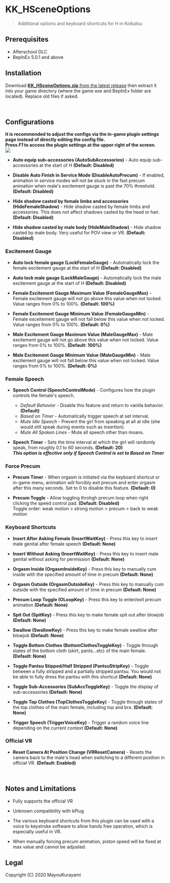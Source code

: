 # KK_HSceneOptions
> Additional options and keyboard shortcuts for H in Koikatsu   


## Prerequisites  
- Afterschool DLC   
- BepInEx 5.0.1 and above



## Installation  
Download [**KK_HSceneOptions.zip** from the latest release](https://github.com/MayouKurayami/KK_HSceneOptions/releases) then extract it into your game directory (where the game exe and BepInEx folder are located). Replace old files if asked.

<br>

## Configurations  

**It is recommended to adjust the configs via the in-game plugin settings page instead of directly editing the config file.  
Press *F1* to access the plugin settings at the upper right of the screen.**  
![](https://github.com/MayouKurayami/KK_HSceneOptions/blob/master/images/HautoSets_settings.png)  


- **Auto equip sub-accessories (AutoSubAccessories)** - Auto equip sub-accessories at the start of H **(Default: Disabled)**  

- **Disable Auto Finish in Service Mode (DisableAutoPrecum)** - If enabled, animation in service modes will not be stuck in the fast precum animation when male's excitement gauge is past the 70% threshold. **(Default: Disabled)**

- **Hide shadow casted by female limbs and accessories (HideFemaleShadow)** - Hide shadow casted by female limbs and accessories. This does not affect shadows casted by the head or hair. **(Default: Disabled)**  

- **Hide shadow casted by male body (HideMaleShadow)** - Hide shadow casted by male body. Very useful for POV view or VR. **(Default: Disabled)**  

### Excitement Gauge  

- **Auto lock female gauge (LockFemaleGauge)** - Automatically lock the female excitement gauge at the start of H **(Default: Disabled)**  

- **Auto lock male gauge (LockMaleGauge)** - Automatically lock the male excitement gauge at the start of H **(Default: Disabled)**  

- **Female Excitement Gauge Maximum Value (FemaleGaugeMax)** - Female excitement gauge will not go above this value when not locked. Value ranges from 0% to 100%. **(Default: 100%)**  

- **Female Excitement Gauge Minimum Value (FemaleGaugeMin)** - Female exceitement gauge will not fall below this value when not locked. Value ranges from 0% to 100%. **(Default: 0%)**  

- **Male Excitement Gauge Maximum Value (MaleGaugeMax)** - Male excitement gauge will not go above this value when not locked. Value ranges from 0% to 100%. **(Default: 100%)**  

- **Male Excitement Gauge Minimum Value (MaleGaugeMin)** - Male excitement gauge will not fall below this value when not locked. Value ranges from 0% to 100%. **(Default: 0%)**  

### Female Speech  

- **Speech Control (SpeechControlMode)** - Configures how the plugin controls the female's speech.
  - *Default Behavior* - Disable this feature and return to vanilla behavior. **(Default)**
  - *Based on Timer* - Automatically trigger speech at set interval.
  - *Mute Idle Speech* - Prevent the girl from speaking at all at idle (she would still speak during events such as insertion).
  - *Mute All Spoken Lines* - Mute all speech other than moans.  


- **Speech Timer** - Sets the time interval at which the girl will randomly speak, from roughly 0.1 to 60 seconds. **(Default: 20)**  
 ***This option is effective only if Speech Control is set to Based on Timer***

### Force Precum  

- **Precum Timer** - When orgasm is initiated via the keyboard shortcut or in-game menu, animation will forcibly exit precum and enter orgasm after this many seconds. Set to 0 to disable this feature. **(Default: 0)**  

- **Precum Toggle** - Allow toggling throhgh precum loop when right clicking the speed control pad.  **(Default: Disabled)**  
 Toggle order: weak motion > strong motion > precum > back to weak motion


### Keyboard Shortcuts  
- **Insert After Asking Female (InsertWaitKey)** - Press this key to insert male genital after female speech **(Default: None)**  

- **Insert Without Asking (InsertWaitKey)** - Press this key to insert male genital without asking for permission **(Default: None)**  

- **Orgasm Inside (OrgasmInsideKey)** - Press this key to manually cum inside with the specified amount of time in precum **(Default: None)**  

- **Orgasm Outside (OrgasmOutsideKey)** - Press this key to manually cum outside with the specified amount of time in precum **(Default: None)**  

- **Precum Loop Toggle (OLoopKey)** - Press this key to enter/exit precum animation **(Default: None)**  

- **Spit Out (SpitKey)** - Press this key to make female spit out after blowjob **(Default: None)**  

- **Swallow (SwallowKey)** - Press this key to make female swallow after blowjob **(Default: None)**  

- **Toggle Bottom Clothes (BottomClothesToggleKey)** - Toggle through states of the bottom cloth (skirt, pants...etc) of the main female. **(Default: None)**  

- **Toggle Pantsu Stipped/Half Stripped (PantsuStripKey)** - Toggle between a fully stripped and a partially stripped pantsu. You would not be able to fully dress the pantsu with this shortcut **(Default: None)**  

- **Toggle Sub-Accessories (SubAccToggleKey)** - Toggle the display of sub-accessories **(Default: None)**  

- **Toggle Top Clothes (TopClothesToggleKey)** - Toggle through states of the top clothes of the main female, including top and bra. **(Default: None)**  

- **Trigger Speech (TriggerVoiceKey)** - Trigger a random voice line depending on the current context **(Default: None)**  


### Official VR  

- **Reset Camera At Position Change (VRResetCamera)** - Resets the camera back to the male's head when switching to a different position in official VR. **(Default: Enabled)**  

<br>

## Notes and Limitations  
- Fully supports the official VR

- Unknown compatibility with kPlug  

- The various keyboard shortcuts from this plugin can be used with a voice to keystroke software to allow hands free operation, which is especially useful in VR.  

- When manually forcing precum animation, piston speed will be fixed at max value and cannot be adjusted.


## Legal  
Copyright (C) 2020  MayouKurayami
